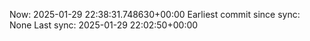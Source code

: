 Now: 2025-01-29 22:38:31.748630+00:00 Earliest commit since sync: None Last sync: 2025-01-29 22:02:50+00:00
